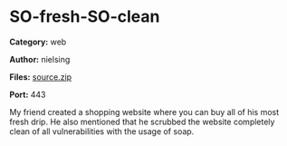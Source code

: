 # SO-fresh-SO-clean
**Category:** web

**Author:** nielsing

**Files:** [source.zip](./source.zip)

**Port:** 443

My friend created a shopping website where you can buy all of his most fresh drip.
He also mentioned that he scrubbed the website completely clean of all vulnerabilities
with the usage of soap.
